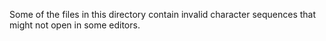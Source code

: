 Some of the files in this directory contain invalid character sequences that might not open in some editors.
